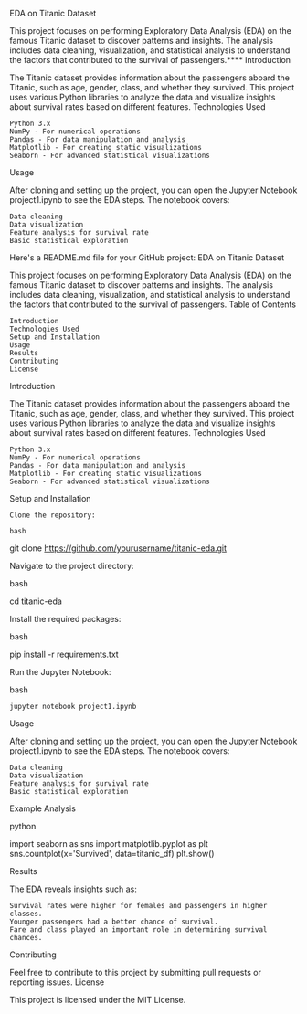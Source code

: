 EDA on Titanic Dataset

This project focuses on performing Exploratory Data Analysis (EDA) on the famous Titanic dataset to discover patterns and insights. The analysis includes data cleaning, visualization, and statistical analysis to understand the factors that contributed to the survival of passengers.****
Introduction

The Titanic dataset provides information about the passengers aboard the Titanic, such as age, gender, class, and whether they survived. This project uses various Python libraries to analyze the data and visualize insights about survival rates based on different features.
Technologies Used

    Python 3.x
    NumPy - For numerical operations
    Pandas - For data manipulation and analysis
    Matplotlib - For creating static visualizations
    Seaborn - For advanced statistical visualizations
Usage

After cloning and setting up the project, you can open the Jupyter Notebook project1.ipynb to see the EDA steps. The notebook covers:

    Data cleaning
    Data visualization
    Feature analysis for survival rate
    Basic statistical exploration
Here's a README.md file for your GitHub project:
EDA on Titanic Dataset

This project focuses on performing Exploratory Data Analysis (EDA) on the famous Titanic dataset to discover patterns and insights. The analysis includes data cleaning, visualization, and statistical analysis to understand the factors that contributed to the survival of passengers.
Table of Contents

    Introduction
    Technologies Used
    Setup and Installation
    Usage
    Results
    Contributing
    License

Introduction

The Titanic dataset provides information about the passengers aboard the Titanic, such as age, gender, class, and whether they survived. This project uses various Python libraries to analyze the data and visualize insights about survival rates based on different features.
Technologies Used

    Python 3.x
    NumPy - For numerical operations
    Pandas - For data manipulation and analysis
    Matplotlib - For creating static visualizations
    Seaborn - For advanced statistical visualizations

Setup and Installation

    Clone the repository:

    bash

git clone https://github.com/yourusername/titanic-eda.git

Navigate to the project directory:

bash

cd titanic-eda

Install the required packages:

bash

pip install -r requirements.txt

Run the Jupyter Notebook:

bash

    jupyter notebook project1.ipynb

Usage

After cloning and setting up the project, you can open the Jupyter Notebook project1.ipynb to see the EDA steps. The notebook covers:

    Data cleaning
    Data visualization
    Feature analysis for survival rate
    Basic statistical exploration

Example Analysis

python

import seaborn as sns
import matplotlib.pyplot as plt
sns.countplot(x='Survived', data=titanic_df)
plt.show()

Results

The EDA reveals insights such as:

    Survival rates were higher for females and passengers in higher classes.
    Younger passengers had a better chance of survival.
    Fare and class played an important role in determining survival chances.

Contributing

Feel free to contribute to this project by submitting pull requests or reporting issues.
License

This project is licensed under the MIT License.

